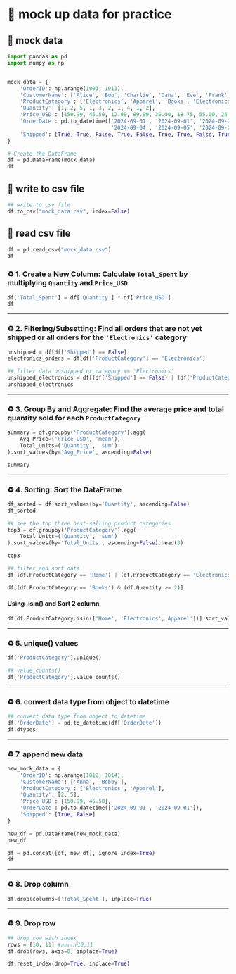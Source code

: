 # 🎄 mock up data for practice 
## 💎 mock data
```py
import pandas as pd
import numpy as np


mock_data = {
    'OrderID': np.arange(1001, 1011),  
    'CustomerName': ['Alice', 'Bob', 'Charlie', 'Dana', 'Eve', 'Frank', 'Grace', 'Henry', 'Ivy', 'Jack'],
    'ProductCategory': ['Electronics', 'Apparel', 'Books', 'Electronics', 'Home', 'Books', 'Apparel', 'Home', 'Electronics', 'Apparel'],
    'Quantity': [1, 2, 5, 1, 3, 2, 1, 4, 1, 2],
    'Price_USD': [150.99, 45.50, 12.00, 89.99, 35.00, 18.75, 55.00, 25.00, 299.99, 60.00],
    'OrderDate': pd.to_datetime(['2024-09-01', '2024-09-01', '2024-09-02', '2024-09-03', '2024-09-03', 
                                 '2024-09-04', '2024-09-05', '2024-09-05', '2024-09-06', '2024-09-07']),
    'Shipped': [True, True, False, True, False, True, True, False, True, True]
}

# Create the DataFrame
df = pd.DataFrame(mock_data)
df
```
## 📩 write to csv file
```py
## write to csv file
df.to_csv("mock_data.csv", index=False)
```
## 📩 read csv file
```py
df = pd.read_csv("mock_data.csv")
df
```
### ♻ 1. Create a New Column: Calculate `Total_Spent` by multiplying `Quantity` and `Price_USD`
```py
df['Total_Spent'] = df['Quantity'] * df['Price_USD']
df
```
---
### ♻ 2. Filtering/Subsetting: Find all orders that are not yet shipped or all orders for the `'Electronics'` category
```py
unshipped = df[df['Shipped'] == False]
electronics_orders = df[df['ProductCategory'] == 'Electronics']
```
```py
## filter data unshipped or category == 'Electronics'
unshipped_electronics = df[(df['Shipped'] == False) | (df['ProductCategory'] == 'Electronics')]
unshipped_electronics
```
---
### ♻ 3. Group By and Aggregate: Find the average price and total quantity sold for each `ProductCategory`
```py
summary = df.groupby('ProductCategory').agg(
    Avg_Price=('Price_USD', 'mean'),
    Total_Units=('Quantity', 'sum')
).sort_values(by='Avg_Price', ascending=False)

summary
```
---
### ♻ 4. Sorting: Sort the DataFrame
```py
df_sorted = df.sort_values(by='Quantity', ascending=False)
df_sorted
```
```py
## see the top three best-selling product categories
top3 = df.groupby('ProductCategory').agg(
    Total_Units=('Quantity', 'sum')
).sort_values(by='Total_Units', ascending=False).head(3)

top3
```
```py
## filter and sort data
df[(df.ProductCategory == 'Home') | (df.ProductCategory == 'Electronics')].sort_values(by='Quantity', ascending=False)
```
```py
df[(df.ProductCategory == 'Books') & (df.Quantity >= 2)]
```
#### Using .isin() and Sort 2 column
```py
df[df.ProductCategory.isin(['Home', 'Electronics','Apparel'])].sort_values(by=['ProductCategory','Quantity'], ascending=[True, False])
```
---
### ♻ 5. unique() values
```py
df['ProductCategory'].unique()
```
```py
## value_counts()
df['ProductCategory'].value_counts()
```
---
### ♻ 6. convert data type from object to datetime 
```py
## convert data type from object to datetime 
df['OrderDate'] = pd.to_datetime(df['OrderDate'])
df.dtypes
```
---
### ♻ 7. append new data
```py
new_mock_data = {
    'OrderID': np.arange(1012, 1014),
    'CustomerName': ['Anna', 'Bobby'],
    'ProductCategory': ['Electronics', 'Apparel'],
    'Quantity': [2, 5],
    'Price_USD': [150.99, 45.50],
    'OrderDate': pd.to_datetime(['2024-09-01', '2024-09-01']),
    'Shipped': [True, False]
}

new_df = pd.DataFrame(new_mock_data)
new_df
```
```py
df = pd.concat([df, new_df], ignore_index=True)
df
```
---
### ♻ 8. Drop column
```py
df.drop(columns=['Total_Spent'], inplace=True)
```
---
### ♻ 9. Drop row
```py
## drop row with index
rows = [10, 11] #ลบแถวที่10,11
df.drop(rows, axis=0, inplace=True)
```
```py
df.reset_index(drop=True, inplace=True)
```
